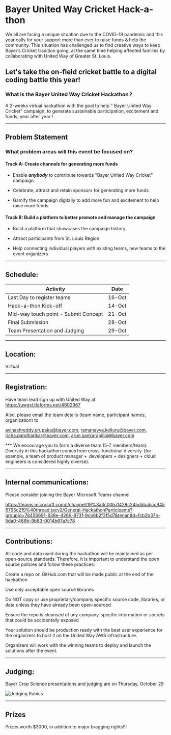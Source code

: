 # Bayer United Way Cricket Hack-a-thon 

We all are facing a unique situation due to the COVID-19 pandemic and this year calls for your support more than ever to raise funds & help the community. This situation has challenged us to find creative ways to keep Bayer’s Cricket tradition going, at the same time helping affected families by collaborating with United Way of Greater St. Louis. 

## Let's take the on-field cricket battle to a digital coding battle this year!

### What is the Bayer United Way Cricket Hackathon ? 
A 2-weeks virtual hackathon with the goal to help " Bayer United Way Cricket" campaign, to generate sustainable participation, excitement and funds, year after year ! 

***
## Problem Statement
### What problem areas will this event be focused on? 

#### Track A: Create channels for generating more funds  

- Enable ***anybody*** to contribute towards "Bayer United Way Cricket" campaign 

- Celebrate, attract and retain sponsors for generating more funds  

- Gamify the campaign digitally to add more fun and  excitement to help raise more funds  

#### Track B: Build a platform to better promote and manage the campaign 

- Build a platform that showcases the campaign history 

- Attract participants from St. Louis Region  

- Help connecting individual players with existing teams, new teams to the event organizers 
***
## Schedule: 
|    Activity     | Date           |
| ------------- |:-------------:| 
| Last Day to register teams | 16-Oct |
| Hack-a-thon Kick-off  | 14-Oct      |
| Mid-way touch point - Submit Concept | 21-Oct |
| Final Submission  | 28-Oct |
| Team Presentation and Judging  | 29-Oct |

***
## Location: 

Virtual 

***
## Registration: 

Have team lead sign up with United Way at https://uwgsl.tfaforms.net/4602967 

Also, please email the team details (team name, participant names, organization) to  

avinashreddy.erupaka@bayer.com, ramanayya.kolluru@bayer.com, richa.pandharikar@bayer.com, arun.sankarapillai@bayer.com  

*** We encourage you to form a diverse team (5-7 members/team). Diversity in this hackathon comes from cross-functional diversity  (for example, a team of product manager +  developers + designers + cloud engineers is considered highly diverse).  

***
## Internal communications: 

Please consider joining the Bayer Microsoft Teams channel 

https://teams.microsoft.com/l/channel/19%3a3c00b7f428c245d5babcc8456795c219%40thread.tacv2/General-HackathonParticipants?groupId=78456691-838e-4269-873f-9cb6b2f3f5d7&tenantId=fcb2b37b-5da0-466b-9b83-0014b67a7c78 

***
## Contributions: 

All code and data used during the hackathon will be maintained as per open-source standards.  Therefore, it is important to understand the open source policies and follow these practices: 

Create a repo on GitHub.com that will be made public at the end of the hackathon 

Use only acceptable open source libraries 

Do NOT copy or use proprietary/company specific source code, libraries, or data unless they have already been open-sourced 

Ensure the repo is cleansed of any company-specific information or secrets that could be accidentally exposed 

Your solution should be production ready with the best user experience for the organizers to host it on the United Way AWS infrastructure. 

Organizers will work with the winning teams to deploy and launch the solutions after the event. 

***
## Judging: 

Bayer Crop Science presentations and judging are on Thursday, October 29

![Judging Rubics](https://github.platforms.engineering/united-way/cricket-hackathon/blob/master/judgingrubrics.png "Judging Rubics")

***
## Prizes
Prizes worth $3000, in addition to major bragging rights!!!
